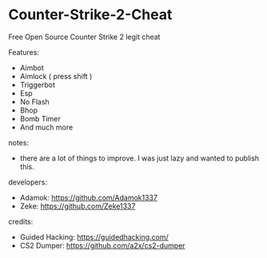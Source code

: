 # Counter-Strike-2-Cheat

Free Open Source Counter Strike 2 legit cheat 

Features:
- Aimbot
- Aimlock ( press shift )
- Triggerbot
- Esp
- No Flash
- Bhop
- Bomb Timer
- And much more

notes:

- there are a lot of things to improve. I was just lazy and wanted to publish this.

developers:

- Adamok: https://github.com/Adamok1337
- Zeke: https://github.com/Zeke1337

credits:

- Guided Hacking: https://guidedhacking.com/
- CS2 Dumper: https://github.com/a2x/cs2-dumper
